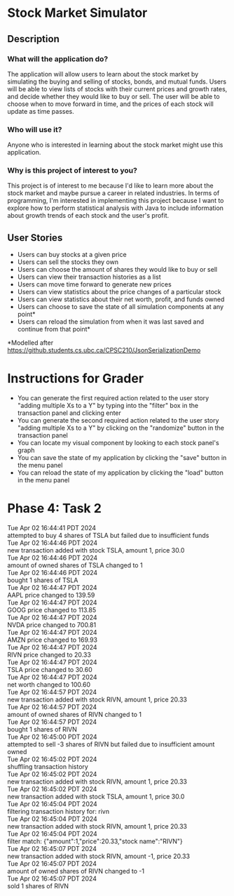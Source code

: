 # Stock Market Simulator

## Description

### What will the application do?
The application will allow users to learn about the stock market by simulating the buying and selling of stocks, bonds,
and mutual funds. Users will be able to view lists of stocks with their current prices and growth rates, and decide
whether they would like to buy or sell. The user will be able to choose when to move forward in time, and the prices of 
each stock will update as time passes.

### Who will use it?
Anyone who is interested in learning about the stock market might use this application.

### Why is this project of interest to you?
This project is of interest to me because I'd like to learn more about the stock market and maybe pursue a career in
related industries. In terms of programming, I'm interested in implementing this project because I want to 
explore how to perform statistical analysis with Java to include information about growth trends of
each stock and the user's profit.

## User Stories

* Users can buy stocks at a given price
* Users can sell the stocks they own
* Users can choose the amount of shares they would like to buy or sell
* Users can view their transaction histories as a list
* Users can move time forward to generate new prices
* Users can view statistics about the price changes of a particular stock
* Users can view statistics about their net worth, profit, and funds owned
* Users can choose to save the state of all simulation components at any point*
* Users can reload the simulation from when it was last saved and continue from that point*

*Modelled after https://github.students.cs.ubc.ca/CPSC210/JsonSerializationDemo

# Instructions for Grader

- You can generate the first required action related to the user story "adding multiple Xs to a Y" by typing into 
the "filter" box in the transaction panel and clicking enter
- You can generate the second required action related to the user story "adding multiple Xs to a Y" by clicking 
on the "randomize" button in the transaction panel
- You can locate my visual component by looking to each stock panel's graph
- You can save the state of my application by clicking the "save" button in the menu panel
- You can reload the state of my application by clicking the "load" button in the menu panel

# Phase 4: Task 2
Tue Apr 02 16:44:41 PDT 2024 <br>
attempted to buy 4 shares of TSLA but failed due to insufficient funds <br>
Tue Apr 02 16:44:46 PDT 2024 <br>
new transaction added with stock TSLA, amount 1, price 30.0 <br>
Tue Apr 02 16:44:46 PDT 2024 <br>
amount of owned shares of TSLA changed to 1 <br>
Tue Apr 02 16:44:46 PDT 2024 <br>
bought 1 shares of TSLA <br>
Tue Apr 02 16:44:47 PDT 2024 <br>
AAPL price changed to 139.59 <br>
Tue Apr 02 16:44:47 PDT 2024 <br>
GOOG price changed to 113.85 <br>
Tue Apr 02 16:44:47 PDT 2024 <br>
NVDA price changed to 700.81 <br>
Tue Apr 02 16:44:47 PDT 2024 <br>
AMZN price changed to 169.93 <br>
Tue Apr 02 16:44:47 PDT 2024 <br>
RIVN price changed to 20.33 <br> 
Tue Apr 02 16:44:47 PDT 2024 <br>
TSLA price changed to 30.60 <br>
Tue Apr 02 16:44:47 PDT 2024 <br>
net worth changed to  100.60 <br>
Tue Apr 02 16:44:57 PDT 2024 <br>
new transaction added with stock RIVN, amount 1, price 20.33 <br>
Tue Apr 02 16:44:57 PDT 2024 <br>
amount of owned shares of RIVN changed to 1 <br>
Tue Apr 02 16:44:57 PDT 2024 <br>
bought 1 shares of RIVN <br>
Tue Apr 02 16:45:00 PDT 2024 <br>
attempted to sell -3 shares of RIVN but failed due to insufficient amount owned <br>
Tue Apr 02 16:45:02 PDT 2024 <br>
shuffling transaction history <br>
Tue Apr 02 16:45:02 PDT 2024 <br>
new transaction added with stock RIVN, amount 1, price 20.33 <br>
Tue Apr 02 16:45:02 PDT 2024 <br>
new transaction added with stock TSLA, amount 1, price 30.0 <br>
Tue Apr 02 16:45:04 PDT 2024 <br>
filtering transaction history for: rivn <br>
Tue Apr 02 16:45:04 PDT 2024 <br>
new transaction added with stock RIVN, amount 1, price 20.33 <br>
Tue Apr 02 16:45:04 PDT 2024 <br>
filter match: {"amount":1,"price":20.33,"stock name":"RIVN"} <br>
Tue Apr 02 16:45:07 PDT 2024 <br>
new transaction added with stock RIVN, amount -1, price 20.33 <br>
Tue Apr 02 16:45:07 PDT 2024 <br>
amount of owned shares of RIVN changed to -1 <br>
Tue Apr 02 16:45:07 PDT 2024 <br>
sold 1 shares of RIVN <br>

